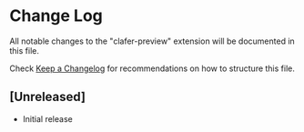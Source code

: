 # Change Log

All notable changes to the "clafer-preview" extension will be documented in this file.

Check [Keep a Changelog](http://keepachangelog.com/) for recommendations on how to structure this file.

## [Unreleased]

- Initial release
